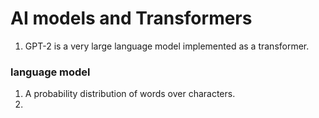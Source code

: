 # AI models and Transformers
1. GPT-2 is a very large language model implemented as a transformer.

### language model
1. A probability distribution of words over characters.
2.  